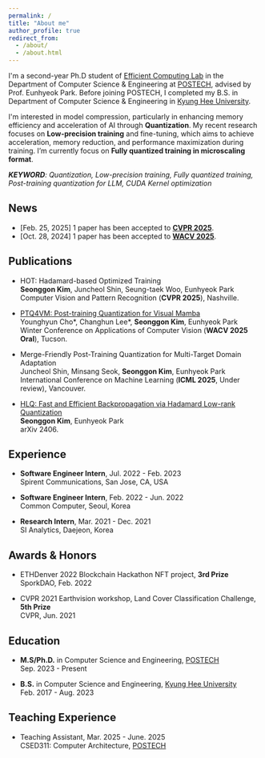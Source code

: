 ```yaml
---
permalink: /
title: "About me"
author_profile: true
redirect_from: 
  - /about/
  - /about.html
---
```


I'm a second-year Ph.D student of [Efficient Computing Lab](https://sites.google.com/view/eh-p) in the Department of Computer Science & Engineering at [POSTECH](https://www.postech.ac.kr), advised by Prof. Eunhyeok Park. Before joining POSTECH, I completed my B.S. in Department of Computer Science & Engineering in [Kyung Hee University](https://www.khu.ac.kr).

I'm interested in model compression, particularly in enhancing memory efficiency and acceleration of AI through **Quantization**. My recent research focuses on **Low-precision training** and fine-tuning, which aims to achieve acceleration, memory reduction, and performance maximization during training. I’m currently focus on **Fully quantized training in microscaling format**.

_**KEYWORD**: Quantization, Low-precision training, Fully quantized training, Post-training quantization for LLM, CUDA Kernel optimization_


News
-----
- [Feb. 25, 2025] 1 paper has been accepted to [**CVPR 2025**](https://cvpr.thecvf.com/).
- [Oct. 28, 2024] 1 paper has been accepted to [**WACV 2025**](https://wacv2025.thecvf.com/).


Publications
-----

- HOT: Hadamard-based Optimized Training  
**Seonggon Kim**, Juncheol Shin, Seung-taek Woo, Eunhyeok Park  
Computer Vision and Pattern Recognition (**CVPR 2025**), Nashville.

- [PTQ4VM: Post-training Quantization for Visual Mamba](https://arxiv.org/abs/2412.20386)  
Younghyun Cho\*, Changhun Lee\*, **Seonggon Kim**, Eunhyeok Park  
Winter Conference on Applications of Computer Vision (**WACV 2025 Oral**), Tucson.

- Merge-Friendly Post-Training Quantization for Multi-Target Domain Adaptation  
Juncheol Shin, Minsang Seok, **Seonggon Kim**, Eunhyeok Park  
International Conference on Machine Learning (**ICML 2025**, Under review), Vancouver.

- [HLQ: Fast and Efficient Backpropagation via Hadamard Low-rank Quantization](https://arxiv.org/abs/2406.15102)  
**Seonggon Kim**, Eunhyeok Park  
arXiv 2406.


Experience
-----
- **Software Engineer Intern**, Jul. 2022 - Feb. 2023   
Spirent Communications, San Jose, CA, USA

- **Software Engineer Intern**, Feb. 2022 - Jun. 2022  
Common Computer, Seoul, Korea

- **Research Intern**, Mar. 2021 - Dec. 2021  
SI Analytics, Daejeon, Korea


Awards & Honors
-----
- ETHDenver 2022 Blockchain Hackathon NFT project, **3rd Prize**  
SporkDAO, Feb. 2022

- CVPR 2021 Earthvision workshop, Land Cover Classification Challenge, **5th Prize**  
CVPR, Jun. 2021


Education
-----
- **M.S/Ph.D.** in Computer Science and Engineering, [POSTECH](https://www.postech.ac.kr)  
Sep. 2023 - Present

- **B.S.** in Computer Science and Engineering, [Kyung Hee University](https://www.khu.ac.kr)  
Feb. 2017 - Aug. 2023

Teaching Experience
-----
- Teaching Assistant, Mar. 2025 - June. 2025  
CSED311: Computer Architecture, [POSTECH](https://www.postech.ac.kr) 
